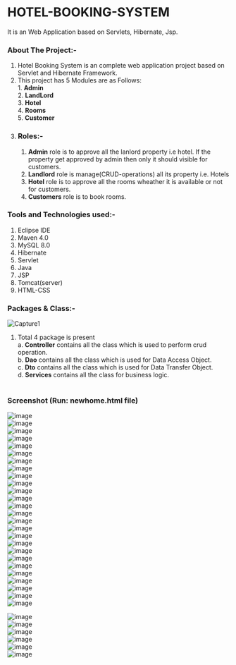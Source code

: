 # HOTEL-BOOKING-SYSTEM
It is an Web Application based on Servlets, Hibernate, Jsp.

### About The Project:-
1. Hotel Booking System is an complete web application project based on Servlet and Hibernate Framework.
2. This project has 5 Modules are as Follows: <br> 1. **Admin** <br> 2. **LandLord** <br> 3. **Hotel** <br> 4. **Rooms** <br> 5. **Customer**
3. ### Roles:- <br> 
   1.  **Admin** role is to approve all the lanlord property i.e hotel. If the property get approved by admin then only it should visible for customers.
   2.  **Landlord** role is manage(CRUD-operations) all its property i.e. Hotels
   3.  **Hotel** role is to approve all the rooms wheather it is available or not for customers.
   4.  **Customers**  role is to book rooms. <br>

### Tools and Technologies used:-

1. Eclipse IDE
2. Maven 4.0
3. MySQL 8.0
4. Hibernate
5. Servlet
6. Java
7. JSP
8. Tomcat(server)
9. HTML-CSS

### Packages & Class:-
![Capture1](https://user-images.githubusercontent.com/22257930/220373908-38792145-a65a-4563-b9ea-d7f4f5d7a4dd.PNG)
1. Total 4 package is present <br> a. **Controller** contains all the class which is used to perform crud operation. <br>   b. **Dao** contains all the class which is used for Data Access Object. <br>   c. **Dto** contains all the class which is used for Data Transfer Object. <br>   d. **Services** contains all the class for business logic. <br> <br>
 
 ### Screenshot (Run: newhome.html file)
![image](https://user-images.githubusercontent.com/22257930/226913316-b6db57a5-bda2-4c94-b941-07132f0c1cd4.png) <br>
![image](https://user-images.githubusercontent.com/22257930/226913558-02a998d3-eeb2-4041-83e0-2aefeb60bf5b.png) <br>
![image](https://user-images.githubusercontent.com/22257930/226913613-4f876012-3da5-4da7-a8a3-d4fb1f662aeb.png) <br>
![image](https://user-images.githubusercontent.com/22257930/226913655-451de266-2f9b-449e-8c19-ed0def746b1b.png) <br>
![image](https://user-images.githubusercontent.com/22257930/226913741-f94ec017-3dee-4667-b53f-5a7bf2bac12e.png) <br>
![image](https://user-images.githubusercontent.com/22257930/226913831-f594d9bc-3ffe-4965-8769-1f7548859b7c.png) <br>
![image](https://user-images.githubusercontent.com/22257930/226919556-fcf94ed5-2d09-486a-8f54-ccd086bd2801.png) <br> 
![image](https://user-images.githubusercontent.com/22257930/226919669-5a50c068-abb9-4487-b6bb-c772b2289c27.png) <br>
![image](https://user-images.githubusercontent.com/22257930/226919723-7134b7f5-ed51-474e-8754-ca8755a9eaf3.png) <br>
![image](https://user-images.githubusercontent.com/22257930/226919759-e65f8306-435f-46f8-a723-4089d1cd983a.png) <br>
![image](https://user-images.githubusercontent.com/22257930/226919967-bd3026d5-b5bf-4e02-9938-0c2cc3b2f796.png) <br>
![image](https://user-images.githubusercontent.com/22257930/226920040-1e82854d-aa1e-4993-8bcd-4825c39ca621.png) <br>
![image](https://user-images.githubusercontent.com/22257930/226920295-9452afc9-4f0f-4bee-92ab-e510233bc52e.png) <br>
![image](https://user-images.githubusercontent.com/22257930/226920531-72e6630a-2a68-4a67-82c9-b865c87dcbc7.png) <br>
![image](https://user-images.githubusercontent.com/22257930/226920666-0a9bd7b3-419a-43d1-a0f3-d9da4b344d6b.png) <br>
![image](https://user-images.githubusercontent.com/22257930/226920898-c9974561-6d3a-4eac-b420-8ea8e25bad0c.png) <br>
![image](https://user-images.githubusercontent.com/22257930/226926501-9a719ca2-f03a-4fd6-add8-32693430453e.png) <br>
![image](https://user-images.githubusercontent.com/22257930/226921783-f8b156c5-b5ae-488f-8c36-a0bb7035bc7f.png) <br>
![image](https://user-images.githubusercontent.com/22257930/226925896-a49afd29-5e3c-4cc5-88dc-6f6abd81ec75.png) <br>
![image](https://user-images.githubusercontent.com/22257930/226921935-f968e1c5-7f55-4523-801f-7c0abbbffc48.png) <br>
![image](https://user-images.githubusercontent.com/22257930/226921972-b876ae09-1784-4e48-a622-f778d44c6007.png) <br>
![image](https://user-images.githubusercontent.com/22257930/226922619-05fb5d10-a1eb-42a9-aef0-9b5a9111a0b3.png) <br>
![image](https://user-images.githubusercontent.com/22257930/226922783-79317868-7c6e-4978-b136-fb67933a44b8.png) <br>
![image](https://user-images.githubusercontent.com/22257930/226922996-eb190307-340f-4a9b-abce-6def85d9aca5.png) <br>
![image](https://user-images.githubusercontent.com/22257930/226923057-a4f830d3-4f03-4c2d-a68f-452b7a78ccb0.png) <br>
![image](https://user-images.githubusercontent.com/22257930/226923108-963d4164-67da-4759-af4c-5aa99671a884.png) <br>

![image](https://user-images.githubusercontent.com/22257930/226923752-cc38513c-d7e8-4370-a296-421c4504420a.png) <br>
![image](https://user-images.githubusercontent.com/22257930/226923945-646ffc0e-288c-4676-a03d-ab4c90eb5431.png) <br>
![image](https://user-images.githubusercontent.com/22257930/226923998-f8524c4d-5775-443b-8f42-c31d67060041.png) <br>
![image](https://user-images.githubusercontent.com/22257930/226924070-b7376906-6bb1-41f1-a47a-c2bd1b0c3475.png) <br>
![image](https://user-images.githubusercontent.com/22257930/226924120-9945981f-ebf9-49e6-b884-8cee714fa134.png) <br>
![image](https://user-images.githubusercontent.com/22257930/226924181-84bcf0d7-b69f-479e-a52d-247e41b29252.png) <br>


